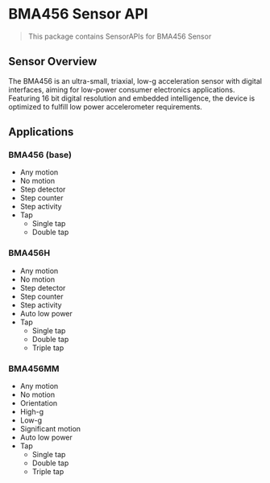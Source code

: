 # BMA456 Sensor API

> This package contains SensorAPIs for BMA456 Sensor

## Sensor Overview

The BMA456 is an ultra-small, triaxial, low-g acceleration sensor with digital interfaces, aiming for low-power consumer electronics applications. Featuring 16 bit digital resolution and embedded intelligence, the device is optimized to fulfill low power accelerometer requirements.

## Applications

### BMA456 (base)
- Any motion
- No motion 
- Step detector
- Step counter
- Step activity
- Tap
	- Single tap
	- Double tap

### BMA456H

- Any motion
- No motion 
- Step detector
- Step counter
- Step activity
- Auto low power
- Tap
	- Single tap
	- Double tap
	- Triple tap

### BMA456MM

- Any motion
- No motion 
- Orientation
- High-g
- Low-g
- Significant motion
- Auto low power
- Tap
	- Single tap
	- Double tap
	- Triple tap
